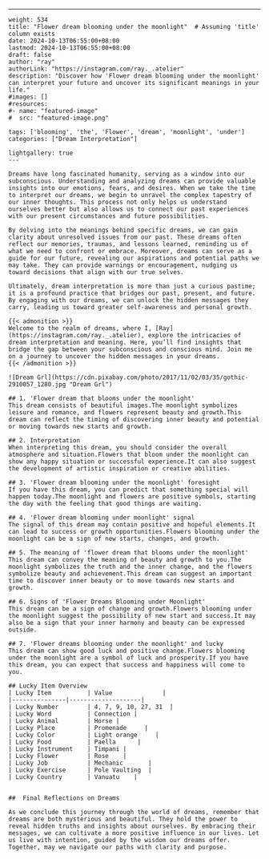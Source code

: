 ---
    weight: 534
    title: "Flower dream blooming under the moonlight"  # Assuming 'title' column exists
    date: 2024-10-13T06:55:00+08:00
    lastmod: 2024-10-13T06:55:00+08:00
    draft: false
    author: "ray"
    authorLink: "https://instagram.com/ray._.atelier"
    description: "Discover how 'Flower dream blooming under the moonlight' can interpret your future and uncover its significant meanings in your life."
    #images: []
    #resources:
    #- name: "featured-image"
    #  src: "featured-image.png"
    
    tags: ['blooming', 'the', 'Flower', 'dream', 'moonlight', 'under']
    categories: ["Dream Interpretation"]
    
    lightgallery: true
    ---
    
    Dreams have long fascinated humanity, serving as a window into our subconscious. Understanding and analyzing dreams can provide valuable insights into our emotions, fears, and desires. When we take the time to interpret our dreams, we begin to unravel the complex tapestry of our inner thoughts. This process not only helps us understand ourselves better but also allows us to connect our past experiences with our present circumstances and future possibilities.
    
    By delving into the meanings behind specific dreams, we can gain clarity about unresolved issues from our past. These dreams often reflect our memories, traumas, and lessons learned, reminding us of what we need to confront or embrace. Moreover, dreams can serve as a guide for our future, revealing our aspirations and potential paths we may take. They can provide warnings or encouragement, nudging us toward decisions that align with our true selves.
    
    Ultimately, dream interpretation is more than just a curious pastime; it is a profound practice that bridges our past, present, and future. By engaging with our dreams, we can unlock the hidden messages they carry, leading us toward greater self-awareness and personal growth.
    
    {{< admonition >}}
    Welcome to the realm of dreams, where I, [Ray](https://instagram.com/ray._.atelier), explore the intricacies of dream interpretation and meaning. Here, you’ll find insights that bridge the gap between your subconscious and conscious mind. Join me on a journey to uncover the hidden messages in your dreams.
    {{< /admonition >}}
    
    ![Dream Grl](https://cdn.pixabay.com/photo/2017/11/02/03/35/gothic-2910057_1280.jpg "Dream Grl")
    
    ## 1. 'Flower dream that blooms under the moonlight'
    This dream consists of beautiful images.The moonlight symbolizes leisure and romance, and flowers represent beauty and growth.This dream can reflect the timing of discovering inner beauty and potential or moving towards new starts and growth.
    
    ## 2. Interpretation
    When interpreting this dream, you should consider the overall atmosphere and situation.Flowers that bloom under the moonlight can show any happy situation or successful experience.It can also suggest the development of artistic inspiration or creative abilities.
    
    ## 3. 'Flower dream blooming under the moonlight' foresight
    If you have this dream, you can predict that something special will happen today.The moonlight and flowers are positive symbols, starting the day with the feeling that good things are waiting.
    
    ## 4. 'Flower dream blooming under moonlight' signal
    The signal of this dream may contain positive and hopeful elements.It can lead to success or growth opportunities.Flowers blooming under the moonlight can be a sign of new starts, changes, and growth.
    
    ## 5. The meaning of 'flower dream that blooms under the moonlight'
    This dream can convey the meaning of beauty and growth to you.The moonlight symbolizes the truth and the inner change, and the flowers symbolize beauty and achievement.This dream can suggest an important time to discover inner beauty or to move towards new starts and growth.
    
    ## 6. Signs of 'Flower Dreams Blooming under Moonlight'
    This dream can be a sign of change and growth.Flowers blooming under the moonlight suggest the possibility of new start and success.It may also be a sign that your inner harmony and beauty can be expressed outside.
    
    ## 7. 'Flower dreams blooming under the moonlight' and lucky
    This dream can show good luck and positive change.Flowers blooming under the moonlight are a symbol of luck and prosperity.If you have this dream, you can expect that success and happiness will come to you.
    
    ## Lucky Item Overview
    | Lucky Item          | Value              |
    |---------------|--------------------|
    | Lucky Number        | 4, 7, 9, 10, 27, 31  |
    | Lucky Word          | Connection |
    | Lucky Animal        | Horse |
    | Lucky Place         | Promenade     |
    | Lucky Color         | Light orange     |
    | Lucky Food          | Paella      |
    | Lucky Instrument    | Timpani |
    | Lucky Flower        | Rose    |
    | Lucky Job           | Mechanic       |
    | Lucky Exercise      | Pole Vaulting  |
    | Lucky Country       | Vanuatu    |
    
    
    ##  Final Reflections on Dreams
    
    As we conclude this journey through the world of dreams, remember that dreams are both mysterious and beautiful. They hold the power to reveal hidden truths and insights about ourselves. By embracing their messages, we can cultivate a more positive influence in our lives. Let us live with intention, guided by the wisdom our dreams offer. Together, may we navigate our paths with clarity and purpose.
    